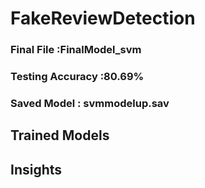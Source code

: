 # FakeReviewDetection
### Final File :FinalModel_svm 
### Testing Accuracy :80.69%
### Saved Model : svmmodelup.sav

## Trained Models


## Insights




